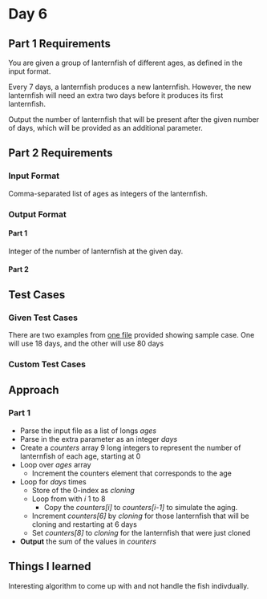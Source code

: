 # Day 6 #

## Part 1 Requirements ##

You are given a group of lanternfish of different ages, as defined in the input format.

Every 7 days, a lanternfish produces a new lanternfish. However, the new lanternfish will need an extra two days before it produces its first lanternfish.

Output the number of lanternfish that will be present after the given number of days, which will be provided as an additional parameter.

## Part 2 Requirements ##

### Input Format ###

Comma-separated list of ages as integers of the lanternfish.

### Output Format ###

#### Part 1 ####

Integer of the number of lanternfish at the given day.

#### Part 2 ####

## Test Cases ##

### Given Test Cases ###

There are two examples from [one file](../data/test_cases/day6_test1.txt) provided showing sample case. One will use 18 days, and the other will use 80 days

### Custom Test Cases ###


## Approach ##

### Part 1 ###

- Parse the input file as a list of longs *ages*
- Parse in the extra parameter as an integer *days*
- Create a *counters* array 9 long integers to represent the number of lanternfish of each age, starting at 0
- Loop over *ages* array
    - Increment the counters element that corresponds to the age
- Loop for *days* times
    - Store of the 0-index as *cloning*
    - Loop from with *i* 1 to 8
        - Copy the *counters[i]* to *counters[i-1]* to simulate the aging.
    - Increment *counters[6]* by *cloning* for those lanternfish that will be cloning and restarting at 6 days
    - Set *counters[8]* to *cloning* for the lanternfish that were just cloned
- **Output** the sum of the values in *counters*

## Things I learned ##

Interesting algorithm to come up with and not handle the fish indivdually.
